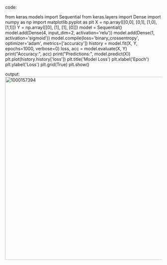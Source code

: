 code:


from keras.models import Sequential
from keras.layers import Dense
import numpy as np
import matplotlib.pyplot as plt
X = np.array([[0,0], [0,1], [1,0], [1,1]])
Y = np.array([[0], [1], [1], [0]])
model = Sequential()
model.add(Dense(4, input_dim=2, activation='relu'))
model.add(Dense(1, activation='sigmoid'))
model.compile(loss='binary_crossentropy', optimizer='adam', metrics=['accuracy'])
history = model.fit(X, Y, epochs=1000, verbose=0)
loss, acc = model.evaluate(X, Y)
print("Accuracy:", acc)
print("Predictions:", model.predict(X))
plt.plot(history.history['loss'])
plt.title('Model Loss')
plt.xlabel('Epoch')
plt.ylabel('Loss')
plt.grid(True)
plt.show()


output:<img width="721" height="588" alt="1000157394" src="https://github.com/user-attachments/assets/46efc314-fcae-4a7b-ae8d-5b5e68eb69c9" />
